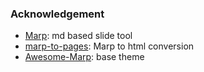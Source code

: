 ### Acknowledgement
- [Marp](https://marp.app/): md based slide tool
- [marp-to-pages](https://github.com/ralexander-phi/marp-to-pages): Marp to html conversion
- [Awesome-Marp](https://github.com/favourhong/Awesome-Marp/): base theme